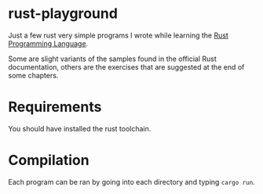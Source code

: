 # rust-playground
Just a few rust very simple programs I wrote while learning the [Rust Programming Language](https://doc.rust-lang.org/book/index.html).

Some are slight variants of the samples found in the official Rust documentation, others are the exercises that are suggested at the end of some chapters.

# Requirements
You should have installed the rust toolchain.

# Compilation
Each program can be ran by going into each directory and typing `cargo run`.

